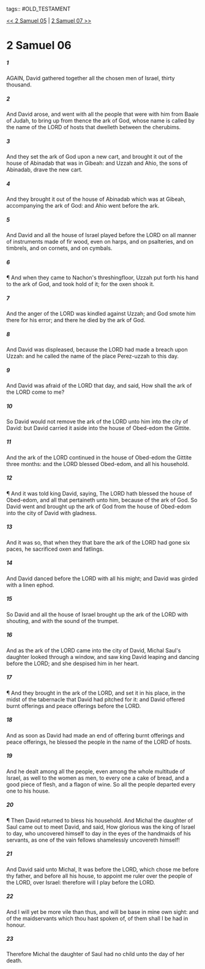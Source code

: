 tags:: #OLD_TESTAMENT

[<< 2 Samuel 05](OLD_TESTAMENT/10_2_Samuel/2_Samuel_05.md) | [2 Samuel 07 >>](OLD_TESTAMENT/10_2_Samuel/2_Samuel_07.md)

# 2 Samuel 06

##### 1

AGAIN, David gathered together all the chosen men of Israel, thirty thousand.

##### 2

And David arose, and went with all the people that were with him from Baale of Judah, to bring up from thence the ark of God, whose name is called by the name of the LORD of hosts that dwelleth between the cherubims.

##### 3

And they set the ark of God upon a new cart, and brought it out of the house of Abinadab that was in Gibeah: and Uzzah and Ahio, the sons of Abinadab, drave the new cart.

##### 4

And they brought it out of the house of Abinadab which was at Gibeah, accompanying the ark of God: and Ahio went before the ark.

##### 5

And David and all the house of Israel played before the LORD on all manner of instruments made of fir wood, even on harps, and on psalteries, and on timbrels, and on cornets, and on cymbals.

##### 6

¶ And when they came to Nachon's threshingfloor, Uzzah put forth his hand to the ark of God, and took hold of it; for the oxen shook it.

##### 7

And the anger of the LORD was kindled against Uzzah; and God smote him there for his error; and there he died by the ark of God.

##### 8

And David was displeased, because the LORD had made a breach upon Uzzah: and he called the name of the place Perez-uzzah to this day.

##### 9

And David was afraid of the LORD that day, and said, How shall the ark of the LORD come to me?

##### 10

So David would not remove the ark of the LORD unto him into the city of David: but David carried it aside into the house of Obed-edom the Gittite.

##### 11

And the ark of the LORD continued in the house of Obed-edom the Gittite three months: and the LORD blessed Obed-edom, and all his household.

##### 12

¶ And it was told king David, saying, The LORD hath blessed the house of Obed-edom, and all that pertaineth unto him, because of the ark of God. So David went and brought up the ark of God from the house of Obed-edom into the city of David with gladness.

##### 13

And it was so, that when they that bare the ark of the LORD had gone six paces, he sacrificed oxen and fatlings.

##### 14

And David danced before the LORD with all his might; and David was girded with a linen ephod.

##### 15

So David and all the house of Israel brought up the ark of the LORD with shouting, and with the sound of the trumpet.

##### 16

And as the ark of the LORD came into the city of David, Michal Saul's daughter looked through a window, and saw king David leaping and dancing before the LORD; and she despised him in her heart.

##### 17

¶ And they brought in the ark of the LORD, and set it in his place, in the midst of the tabernacle that David had pitched for it: and David offered burnt offerings and peace offerings before the LORD.

##### 18

And as soon as David had made an end of offering burnt offerings and peace offerings, he blessed the people in the name of the LORD of hosts.

##### 19

And he dealt among all the people, even among the whole multitude of Israel, as well to the women as men, to every one a cake of bread, and a good piece of flesh, and a flagon of wine. So all the people departed every one to his house.

##### 20

¶ Then David returned to bless his household. And Michal the daughter of Saul came out to meet David, and said, How glorious was the king of Israel to day, who uncovered himself to day in the eyes of the handmaids of his servants, as one of the vain fellows shamelessly uncovereth himself!

##### 21

And David said unto Michal, It was before the LORD, which chose me before thy father, and before all his house, to appoint me ruler over the people of the LORD, over Israel: therefore will I play before the LORD.

##### 22

And I will yet be more vile than thus, and will be base in mine own sight: and of the maidservants which thou hast spoken of, of them shall I be had in honour.

##### 23

Therefore Michal the daughter of Saul had no child unto the day of her death.
